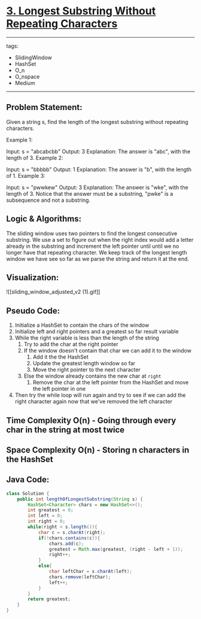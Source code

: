 # [3. Longest Substring Without Repeating Characters](https://leetcode.com/problems/longest-substring-without-repeating-characters/)

---
tags:
  - SlidingWindow
  - HashSet
  - O_n
  - O_nspace
  - Medium
---
## Problem Statement: 

Given a string s, find the length of the longest 
substring without repeating characters. 

Example 1:

Input: s = "abcabcbb"
Output: 3
Explanation: The answer is "abc", with the length of 3.
Example 2:

Input: s = "bbbbb"
Output: 1
Explanation: The answer is "b", with the length of 1.
Example 3:

Input: s = "pwwkew"
Output: 3
Explanation: The answer is "wke", with the length of 3.
Notice that the answer must be a substring, "pwke" is a subsequence and not a substring.

## Logic & Algorithms:

The sliding window uses two pointers to find the longest consecutive substring. We use a set to figure out when the right index would add a letter already in the substring and increment the left pointer until until we no longer have that repeating character. We keep track of the longest length window we have see so far as we parse the string and return it at the end.

## Visualization:

![[sliding_window_adjusted_v2 (1).gif]]

## Pseudo Code:

1. Initialize a HashSet to contain the chars of the window
2. Initialize left and right pointers and a greatest so far result variable
3. While the right variable is less than the length of the string
	1. Try to add the char at the right pointer
	2. If the window doesn't contain that char we can add it to the window
		1. Add it the the HashSet 
		2. Update the greatest length window so far
		3. Move the right pointer to the next character
	3. Else the window already contains the new char at `right`
		1. Remove the char at the left pointer from the HashSet and move the left pointer in one
4. Then try the while loop will run again and try to see if we can add the right character again now that we've removed the left character
## Time Complexity O(n) - Going through every char in the string at most twice  
## Space Complexity O(n) - Storing n characters in the HashSet 
## Java Code:

```java
class Solution {
    public int lengthOfLongestSubstring(String s) {
        HashSet<Character> chars = new HashSet<>();
        int greatest = 0;
        int left = 0;
        int right = 0;
        while(right < s.length()){
            char c = s.charAt(right);
            if(!chars.contains(c)){
                chars.add(c);
                greatest = Math.max(greatest, (right - left + 1));
                right++;
            }
            else{
                char leftChar = s.charAt(left);
                chars.remove(leftChar);
                left++; 
            }
        }
        return greatest; 
    }
}
```



